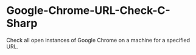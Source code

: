# Google-Chrome-URL-Check-C-Sharp
Check all open instances of Google Chrome on a machine for a specified URL.
